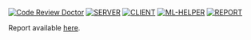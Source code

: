 [![Code Review Doctor](https://codereview.doctor/pseusys/HogWeedGo/main.svg)](https://codereview.doctor/pseusys/HogWeedGo)
[![SERVER](https://github.com/pseusys/HogWeedGo/actions/workflows/server.yml/badge.svg)](https://github.com/pseusys/HogWeedGo/actions/workflows/server.yml)
[![CLIENT](https://github.com/pseusys/HogWeedGo/actions/workflows/client.yml/badge.svg)](https://github.com/pseusys/HogWeedGo/actions/workflows/client.yml)
[![ML-HELPER](https://github.com/pseusys/HogWeedGo/actions/workflows/ml-helper.yml/badge.svg)](https://github.com/pseusys/HogWeedGo/actions/workflows/ml-helper.yml)
[![REPORT](https://github.com/pseusys/HogWeedGo/actions/workflows/report.yml/badge.svg)](https://github.com/pseusys/HogWeedGo/actions/workflows/report.yml)

Report available [here](https://pseusys.github.io/HogWeedGo/report/report.pdf).
